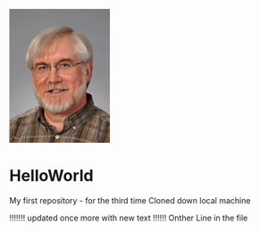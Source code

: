 ![headshot](Elliott-2.jpg)
# HelloWorld
My first repository - for the third time
Cloned down  local machine


!!!!!!! updated once more with new text !!!!!!
Onther Line in the file